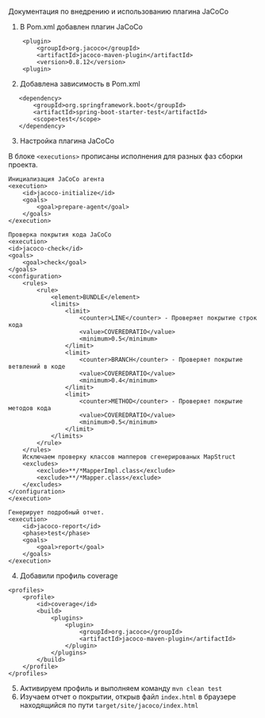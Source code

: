 Документация по внедрению и использованию плагина JaCoCo 

1. В Pom.xml добавлен плагин JaCoCo
```
    <plugin>
        <groupId>org.jacoco</groupId>
        <artifactId>jacoco-maven-plugin</artifactId>
        <version>0.8.12</version>
    <plugin>
```
2. Добавлена зависимость в Pom.xml
```
   <dependency>
       <groupId>org.springframework.boot</groupId>
       <artifactId>spring-boot-starter-test</artifactId>
       <scope>test</scope>
   </dependency>
```
3. Настройка плагина JaCoCo

В блоке `<executions>`  прописаны исполнения для разных фаз сборки проекта.
```
Инициализация JaCoCo агента
<execution>
    <id>jacoco-initialize</id>
    <goals>
        <goal>prepare-agent</goal>
    </goals>
</execution>
```

```
Проверка покрытия кода JaCoCo
<execution>
<id>jacoco-check</id>
<goals>
    <goal>check</goal>
</goals>
<configuration>
    <rules>
        <rule>
            <element>BUNDLE</element>
            <limits>
                <limit>
                    <counter>LINE</counter> - Проверяет покрытие строк кода
                    <value>COVEREDRATIO</value>
                    <minimum>0.5</minimum>
                </limit>
                <limit>
                    <counter>BRANCH</counter> - Проверяет покрытие ветвлений в коде
                    <value>COVEREDRATIO</value>
                    <minimum>0.4</minimum>
                </limit>
                <limit>
                    <counter>METHOD</counter> - Проверяет покрытие методов кода
                    <value>COVEREDRATIO</value>
                    <minimum>0.5</minimum>
                </limit>
            </limits>
        </rule>
    </rules>
    Исключаем проверку классов мапперов сгенерированых MapStruct
    <excludes>
        <exclude>**/*MapperImpl.class</exclude>
        <exclude>**/*Mapper.class</exclude>
    </excludes>
</configuration>
</execution>
```

```
Генерирует подробный отчет.
<execution>
    <id>jacoco-report</id>
    <phase>test</phase>
    <goals>
        <goal>report</goal>
    </goals>
</execution>
```

4. Добавили профиль coverage
```
<profiles>
    <profile>
        <id>coverage</id>
        <build>
            <plugins>
                <plugin>
                    <groupId>org.jacoco</groupId>
                    <artifactId>jacoco-maven-plugin</artifactId>
                </plugin>
            </plugins>
        </build>
    </profile>
</profiles>
```
5. Активируем профиль и выполняем команду `mvn clean test`
6. Изучаем отчет о покрытии, открыв файл `index.html` в браузере находящийся по пути `target/site/jacoco/index.html`

